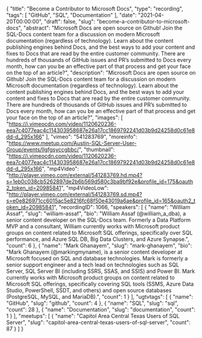 {
  "title": "Become a Contributor to Microsoft Docs",
  "type": "recording",
  "tags": [
    "GitHub",
    "SQL",
    "Documentation"
  ],
  "date": "2021-04-20T00:00:00",
  "draft": false,
  "slug": "become-a-contributor-to-microsoft-docs",
  "abstract": "Microsoft Docs are open source on Github! Join the SQL-Docs content team for a discussion on modern Microsoft documentation (regardless of technology). Learn about the content publishing engines behind Docs, and the best ways to add your content and fixes to Docs that are read by the entire customer community. There are hundreds of thousands of GitHub issues and PR’s submitted to Docs every month, how can you be an effective part of that process and get your face on the top of an article?",
  "description": "Microsoft Docs are open source on Github! Join the SQL-Docs content team for a discussion on modern Microsoft documentation (regardless of technology). Learn about the content publishing engines behind Docs, and the best ways to add your content and fixes to Docs that are read by the entire customer community. There are hundreds of thousands of GitHub issues and PR’s submitted to Docs every month, how can you be an effective part of that process and get your face on the top of an article?",
  "images": [
    "https://i.vimeocdn.com/video/1120620236-eea7c4077eac4c114303958687e26a17cc1869792241d03b9d24258d0c61e8dd-d_295x166"
  ],
  "vimeo": "541283769",
  "moreinfo": "https://www.meetup.com/Austin-SQL-Server-User-Group/events/llgfgsyccgbbc/",
  "thumbnail": "https://i.vimeocdn.com/video/1120620236-eea7c4077eac4c114303958687e26a17cc1869792241d03b9d24258d0c61e8dd-d_295x166",
  "mp4Video": "http://player.vimeo.com/external/541283769.hd.mp4?s=1eb0c038cb5262897de2b6b569d580c3ba9bf92e&profile_id=175&oauth2_token_id=20985841",
  "mp4VideoLow": "http://player.vimeo.com/external/541283769.sd.mp4?s=e0e826971cc6015ac5e8216fc68f50e43019a6ae&profile_id=165&oauth2_token_id=20985841",
  "recordingID": 1066,
  "speakers": [
    {
      "name": "William Assaf",
      "slug": "william-assaf",
      "bio": "William Assaf (@william_a_dba), a senior content developer on the SQL-Docs team. Formerly a Data Platform MVP and a consultant, William currently works with Microsoft product groups on content related to Microsoft SQL offerings, specifically over SQL performance, and Azure SQL DB, Big Data Clusters, and Azure Synapse.",
      "count": 6
    },
    {
      "name": "Mark Ghanayem",
      "slug": "mark-ghanayem",
      "bio": "Mark Ghanayem (@markingmyname), is a senior content developer at Microsoft focused on SQL and database technologies. Mark is formerly a senior support engineer and a tech lead on technologies such as SQL Server, SQL Server BI (including SSRS, SSAS, and SSIS) and Power BI. Mark currently works with Microsoft product groups on content related to Microsoft SQL offerings, specifically covering SQL tools (SSMS, Azure Data Studio, PowerShell, SSDT, and others) and open source databases (PostgreSQL, MySQL, and MariaDB).",
      "count": 1
    }
  ],
  "ugtvtags": [
    {
      "name": "GitHub",
      "slug": "github",
      "count": 4
    },
    {
      "name": "SQL",
      "slug": "sql",
      "count": 28
    },
    {
      "name": "Documentation",
      "slug": "documentation",
      "count": 1
    }
  ],
  "meetups": [
    {
      "name": "Capitol Area Central Texas Users of SQL Server",
      "slug": "capitol-area-central-texas-users-of-sql-server",
      "count": 87
    }
  ]
}